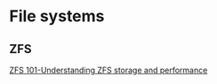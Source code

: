 # File systems

## ZFS

[ZFS 101-Understanding ZFS storage and performance](https://arstechnica.com/information-technology/2020/05/zfs-101-understanding-zfs-storage-and-performance/)